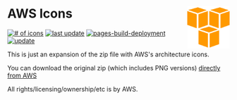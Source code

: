 # AWS Icons [<img alt="AWS Logo" src="/docs/favicon.svg" height="96" align="right"/>](https://aws-icons.svg.zone/)

[![# of icons](https://img.shields.io/badge/dynamic/json.svg?label=icons&url=https%3A%2F%2Faws-icons.svg.zone%2Fstatus.json&query=%24.count)](https://aws-icons.svg.zone/)
[![last update](https://img.shields.io/badge/dynamic/json.svg?label=last%20update&url=https%3A%2F%2Faws-icons.svg.zone%2Fstatus.json&query=%24.lastmod)](https://aws-icons.svg.zone/)
[![pages-build-deployment](https://github.com/AwesomeLogos/aws-icons/actions/workflows/pages/pages-build-deployment/badge.svg)](https://github.com/AwesomeLogos/aws-icons/actions/workflows/pages/pages-build-deployment)
[![update](https://github.com/AwesomeLogos/aws-icons/actions/workflows/update.yaml/badge.svg)](https://github.com/AwesomeLogos/aws-icons/actions/workflows/update.yaml)

This is just an expansion of the zip file with AWS's architecture icons.

You can download the original zip (which includes PNG versions) [directly from AWS](https://aws.amazon.com/architecture/icons/)

All rights/licensing/ownership/etc is by AWS.
